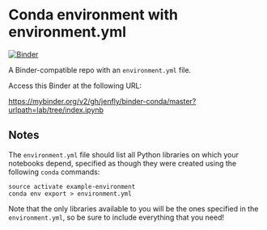# Conda environment with environment.yml

[![Binder](https://mybinder.org/badge.svg)](https://mybinder.org/v2/gh/jenfly/binder-conda/master?urlpath=lab/tree/index.ipynb)

A Binder-compatible repo with an `environment.yml` file.

Access this Binder at the following URL:

https://mybinder.org/v2/gh/jenfly/binder-conda/master?urlpath=lab/tree/index.ipynb

## Notes
The `environment.yml` file should list all Python libraries on which your notebooks
depend, specified as though they were created using the following `conda` commands:

```
source activate example-environment
conda env export > environment.yml
```

Note that the only libraries available to you will be the ones specified in
the `environment.yml`, so be sure to include everything that you need!
